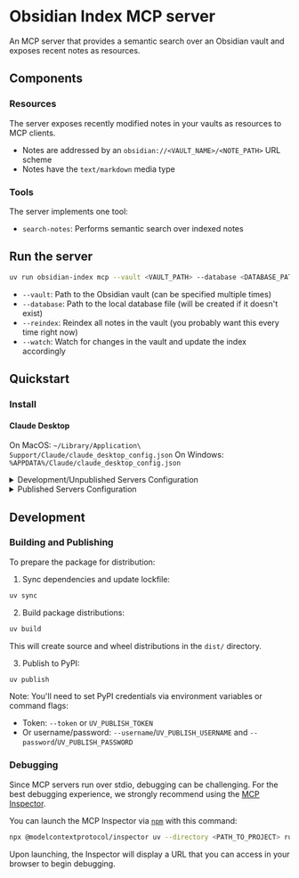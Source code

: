 # Obsidian Index MCP server

An MCP server that provides a semantic search over an Obsidian vault and exposes recent notes as resources.

## Components

### Resources

The server exposes recently modified notes in your vaults as resources to MCP clients.
- Notes are addressed by an `obsidian://<VAULT_NAME>/<NOTE_PATH>` URL scheme
- Notes have the `text/markdown` media type

### Tools

The server implements one tool:
- `search-notes`: Performs semantic search over indexed notes

## Run the server

```bash
uv run obsidian-index mcp --vault <VAULT_PATH> --database <DATABASE_PATH> --reindex --watch
```

- `--vault`: Path to the Obsidian vault (can be specified multiple times)
- `--database`: Path to the local database file (will be created if it doesn't exist)
- `--reindex`: Reindex all notes in the vault (you probably want this every time right now)
- `--watch`: Watch for changes in the vault and update the index accordingly

## Quickstart

### Install

#### Claude Desktop

On MacOS: `~/Library/Application\ Support/Claude/claude_desktop_config.json`
On Windows: `%APPDATA%/Claude/claude_desktop_config.json`

<details>
  <summary>Development/Unpublished Servers Configuration</summary>
  ```
  "mcpServers": {
    "obsidian-index": {
      "command": "uv",
      "args": [
        "--directory",
        "<PATH_TO_PROJECT>",
        "run",
        "obsidian-index",
        "--database",
        "<PATH_TO_DATABASE>",
        "--vault",
        "<PATH_TO_VAULT>",
        "--reindex",
        "--watch"
      ]
    }
  }
  ```
</details>

<details>
  <summary>Published Servers Configuration</summary>
  ```
  "mcpServers": {
    "obsidian-index": {
      "command": "uvx",
      "args": [
        "obsidian-index",
        "--database",
        "<PATH_TO_DATABASE>",
        "--vault",
        "<PATH_TO_VAULT>",
        "--reindex",
        "--watch"
      ]
    }
  }
  ```
</details>

## Development

### Building and Publishing

To prepare the package for distribution:

1. Sync dependencies and update lockfile:
```bash
uv sync
```

2. Build package distributions:
```bash
uv build
```

This will create source and wheel distributions in the `dist/` directory.

3. Publish to PyPI:
```bash
uv publish
```

Note: You'll need to set PyPI credentials via environment variables or command flags:
- Token: `--token` or `UV_PUBLISH_TOKEN`
- Or username/password: `--username`/`UV_PUBLISH_USERNAME` and `--password`/`UV_PUBLISH_PASSWORD`

### Debugging

Since MCP servers run over stdio, debugging can be challenging. For the best debugging
experience, we strongly recommend using the [MCP Inspector](https://github.com/modelcontextprotocol/inspector).


You can launch the MCP Inspector via [`npm`](https://docs.npmjs.com/downloading-and-installing-node-js-and-npm) with this command:

```bash
npx @modelcontextprotocol/inspector uv --directory <PATH_TO_PROJECT> run obsidian-index
```


Upon launching, the Inspector will display a URL that you can access in your browser to begin debugging.
